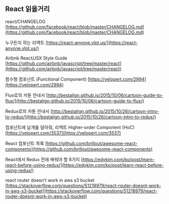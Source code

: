 ## React 읽을거리

react/CHANGELOG
[https://github.com/facebook/react/blob/master/CHANGELOG.md](https://github.com/facebook/react/blob/master/CHANGELOG.md)

누구든지 하는 리액트
[https://react-anyone.vlpt.us/](https://react-anyone.vlpt.us/)

Airbnb React/JSX Style Guide
[https://github.com/airbnb/javascript/tree/master/react](https://github.com/airbnb/javascript/tree/master/react)

함수형 컴포넌트 (Functional Component)
[https://velopert.com/2994](https://velopert.com/2994)

Flux로의 카툰 안내서
[http://bestalign.github.io/2015/10/06/cartoon-guide-to-flux/](http://bestalign.github.io/2015/10/06/cartoon-guide-to-flux/)

Redux로의 카툰 안내서
[http://bestalign.github.io/2015/10/26/cartoon-intro-to-redux/](http://bestalign.github.io/2015/10/26/cartoon-intro-to-redux/)

컴포넌트에 날개를 달아줘, 리액트 Higher-order Component (HoC)
[https://velopert.com/3537](https://velopert.com/3537)

React 컴포넌트 목록
[https://github.com/brillout/awesome-react-components](https://github.com/brillout/awesome-react-components)

React에서 Redux 전에 배워야 할 8가지
[https://edykim.com/ko/post/learn-react-before-using-redux/](https://edykim.com/ko/post/learn-react-before-using-redux/)

react router doesn't work in aws s3 bucket
[https://stackoverflow.com/questions/51218979/react-router-doesnt-work-in-aws-s3-bucket](https://stackoverflow.com/questions/51218979/react-router-doesnt-work-in-aws-s3-bucket)
